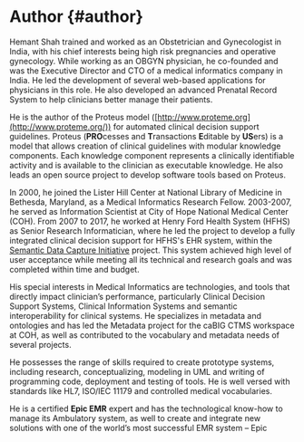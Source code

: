 # Author {#author}

Hemant Shah trained and worked as an Obstetrician and Gynecologist in India, with his chief interests being high risk pregnancies and operative gynecology. While working as an OBGYN physician, he co-founded and was the Executive Director and CTO of a medical informatics company in India. He led the development of several web-based applications for physicians in this role. He also developed an advanced Prenatal Record System to help clinicians better manage their patients.

He is the author of the Proteus model ([http://www.proteme.org](http://www.proteme.org/)) for automated clinical decision support guidelines. Proteus (**PRO**cesses and **T**ransactions **E**ditable by **US**ers) is a model that allows creation of clinical guidelines with modular knowledge components. Each knowledge component represents a clinically identifiable activity and is available to the clinician as executable knowledge. He also leads an open source project to develop software tools based on Proteus.

In 2000, he joined the Lister Hill Center at National Library of Medicine in Bethesda, Maryland, as a Medical Informatics Research Fellow. 2003-2007, he served as Information Scientist at City of Hope National Medical Center (COH). From 2007 to 2017, he worked at Henry Ford Health System (HFHS) as Senior Research Informatician, where he led the project to develop a fully integrated clinical decision support for HFHS&#039;s EHR system, within the [Semantic Data Capture Initiative](http://proteme.org/blog/sdci/) project. This system achieved high level of user acceptance while meeting all its technical and research goals and was completed within time and budget.

His special interests in Medical Informatics are technologies, and tools that directly impact clinician’s performance, particularly Clinical Decision Support Systems, Clinical Information Systems and semantic interoperability for clinical systems. He specializes in metadata and ontologies and has led the Metadata project for the caBIG CTMS workspace at COH, as well as contributed to the vocabulary and metadata needs of several projects.

He possesses the range of skills required to create prototype systems, including research, conceptualizing, modeling in UML and writing of programming code, deployment and testing of tools. He is well versed with standards like HL7, ISO/IEC 11179 and controlled medical vocabularies.

He is a certified **Epic EMR** expert and has the technological know-how to manage its Ambulatory system, as well to create and integrate new solutions with one of the world’s most successful EMR system – Epic